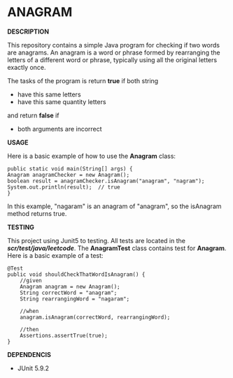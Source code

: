 # ANAGRAM #

 **DESCRIPTION**

This repository contains a simple Java program for checking if two words are anagrams. An anagram is a word or phrase formed by rearranging the letters of a different word or phrase, typically using all the original letters exactly once.

The tasks of the program is return **true** if both string 
- have this same letters
- have this same quantity letters


 and return **false** if 
 - both arguments are incorrect

 **USAGE**

Here is a basic example of how to use the **Anagram** class:
       
    public static void main(String[] args) {
    Anagram anagramChecker = new Anagram();
    boolean result = anagramChecker.isAnagram("anagram", "nagram");
    System.out.println(result);  // true
    }

In this example, "nagaram" is an anagram of "anagram", so the isAnagram method returns true.

 **TESTING**

This project using Junit5 to testing. All tests are located in the ***scr/test/java/leetcode***. The **AnagramTest** class contains test for **Anagram**.
Here is a basic example of a test:

    @Test
    public void shouldCheckThatWordIsAnagram() {
        //given
        Anagram anagram = new Anagram();
        String correctWord = "anagram";
        String rearrangingWord = "nagaram";
        
        //when
        anagram.isAnagram(correctWord, rearrangingWord);
        
        //then
        Assertions.assertTrue(true);
    }

**DEPENDENCIS**

- JUnit 5.9.2
